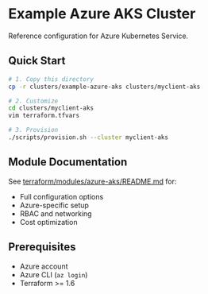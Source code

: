 # Example Azure AKS Cluster

Reference configuration for Azure Kubernetes Service.

## Quick Start

```bash
# 1. Copy this directory
cp -r clusters/example-azure-aks clusters/myclient-aks

# 2. Customize
cd clusters/myclient-aks
vim terraform.tfvars

# 3. Provision
./scripts/provision.sh --cluster myclient-aks
```

## Module Documentation

See [terraform/modules/azure-aks/README.md](../../terraform/modules/azure-aks/README.md) for:
- Full configuration options
- Azure-specific setup
- RBAC and networking
- Cost optimization

## Prerequisites

- Azure account
- Azure CLI (`az login`)
- Terraform >= 1.6
